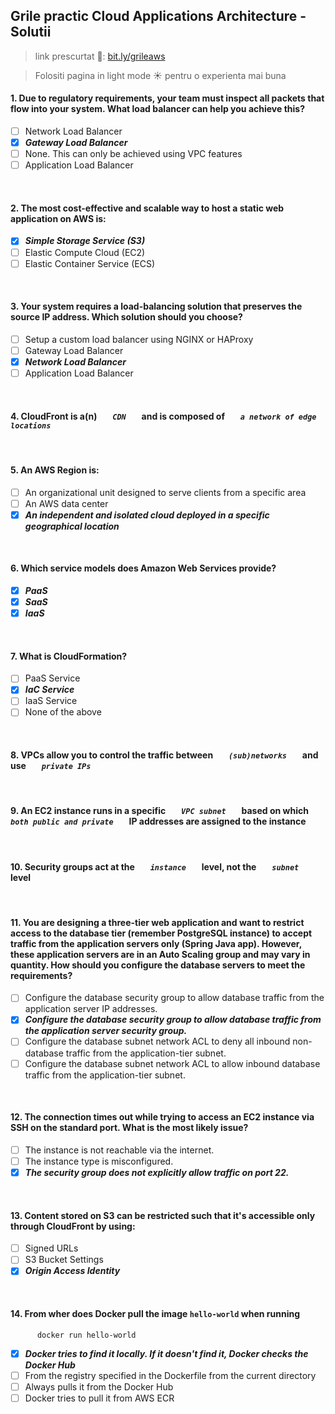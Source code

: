 ## Grile practic Cloud Applications Architecture - Solutii
> link prescurtat 👀: [bit.ly/grileaws](https://bit.ly/grileaws)

> Folositi pagina in light mode ☀️ pentru o experienta mai buna

#### 1. Due to regulatory requirements, your team must inspect all packets that flow into your system. What load balancer can help you achieve this?
- [ ] Network Load Balancer
- [x] ___Gateway Load Balancer___
- [ ] None. This can only be achieved using VPC features
- [ ] Application Load Balancer
<br>

#### 2. The most cost-effective and scalable way to host a static web application on AWS is:
- [x] ___Simple Storage Service (S3)___
- [ ] Elastic Compute Cloud (EC2)
- [ ] Elastic Container Service (ECS)
<br>

#### 3. Your system requires a load-balancing solution that preserves the source IP address. Which solution should you choose?
- [ ] Setup a custom load balancer using NGINX or HAProxy
- [ ] Gateway Load Balancer
- [x] ___Network Load Balancer___
- [ ] Application Load Balancer
<br>

#### 4. CloudFront is a(n) ___```    CDN    ```___ and is composed of ___```    a network of edge locations    ```___
<br>

#### 5. An AWS Region is:
- [ ] An organizational unit designed to serve clients from a specific area
- [ ] An AWS data center
- [x] ___An independent and isolated cloud deployed in a specific geographical location___
<br>

#### 6. Which service models does Amazon Web Services provide?
- [x] ___PaaS___
- [x] ___SaaS___
- [x] ___IaaS___
<br>

#### 7. What is CloudFormation?
- [ ] PaaS Service
- [x] ___IaC Service___
- [ ] IaaS Service
- [ ] None of the above
<br>

#### 8. VPCs allow you to control the traffic between ___```    (sub)networks    ```___ and use ___```    private IPs    ```___
<br>

#### 9. An EC2 instance runs in a specific ___```    VPC subnet    ```___ based on which ___```    both public and private    ```___ IP addresses are assigned to the instance
<br>

#### 10. Security groups act at the ___```    instance    ```___ level, not the ___```    subnet    ```___ level
<br>

#### 11. You are designing a three-tier web application and want to restrict access to the database tier (remember PostgreSQL instance) to accept traffic from the application servers only (Spring Java app). However, these application servers are in an Auto Scaling group and may vary in quantity. How should you configure the database servers to meet the requirements?
- [ ] Configure the database security group to allow database traffic from the application server IP addresses.
- [x] ___Configure the database security group to allow database traffic from the application server security group.___
- [ ] Configure the database subnet network ACL to deny all inbound non-database traffic from the application-tier subnet.
- [ ] Configure the database subnet network ACL to allow inbound database traffic from the application-tier subnet.
<br>

#### 12. The connection times out while trying to access an EC2 instance via SSH on the standard port. What is the most likely issue?
- [ ] The instance is not reachable via the internet.
- [ ] The instance type is misconfigured.
- [x] ___The security group does not explicitly allow traffic on port 22.___ 
<br>

#### 13. Content stored on S3 can be restricted such that it's accessible only through CloudFront by using:
- [ ] Signed URLs
- [ ] S3 Bucket Settings
- [x] ___Origin Access Identity___
<br>

#### 14. From wher does Docker pull the image `hello-world` when running 
```cobol
      docker run hello-world
```
- [x] ___Docker tries to find it locally. If it doesn't find it, Docker checks the Docker Hub___
- [ ] From the registry specified in the Dockerfile from the current directory
- [ ] Always pulls it from the Docker Hub
- [ ] Docker tries to pull it from AWS ECR
<br>

